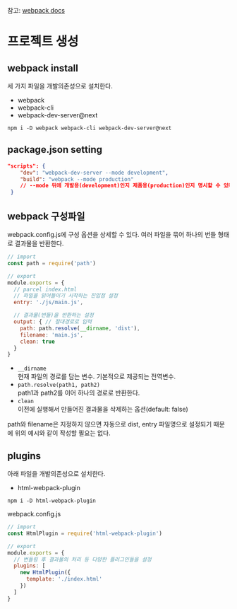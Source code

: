 참고: [webpack docs](https://webpack.js.org/configuration)

# 프로젝트 생성
## webpack install  
세 가지 파일을 개발의존성으로 설치한다.

- webpack
- webpack-cli
- webpack-dev-server@next  

```
npm i -D webpack webpack-cli webpack-dev-server@next
```  

## package.json setting
```json
"scripts": {
    "dev": "webpack-dev-server --mode development",
    "build": "webpack --mode production"
    // --mode 뒤에 개발용(development)인지 제품용(production)인지 명시할 수 있다.
 }
```
## webpack 구성파일  
webpack.config.js에 구성 옵션을 상세할 수 있다. 여러 파일을 묶어 하나의 번들 형태로 결과물을 반환한다.  
```js
// import
const path = require('path')

// export
module.exports = {
  // parcel index.html
  // 파일을 읽어들이기 시작하는 진입점 설정
  entry: './js/main.js',

  // 결과물(번들)을 반환하는 설정
  output: { // 절대경로로 입력
    path: path.resolve(__dirname, 'dist'),
    filename: 'main.js',
    clean: true
  }
}
```

- `__dirname`  
현재 파일의 경로를 담는 변수. 기본적으로 제공되는 전역변수.
- `path.resolve(path1, path2)`  
path1과 path2를 이어 하나의 경로로 반환한다.  
- `clean`  
이전에 실행해서 만들어진 결과물을 삭제하는 옵션(default: false)  

path와 filename은 지정하지 않으면 자동으로 dist, entry 파일명으로 설정되기 때문에 위의 예시와 같이 작성할 필요는 없다.  

## plugins
아래 파일을 개발의존성으로 설치한다.

- html-webpack-plugin  

```
npm i -D html-webpack-plugin
```

webpack.config.js  
```js
// import
const HtmlPlugin = require('html-webpack-plugin')

// export
module.exports = {
  // 번들링 후 결과물의 처리 등 다양한 플러그인들을 설정
  plugins: [
    new HtmlPlugin({
      template: './index.html'
    })
  ]
}
```